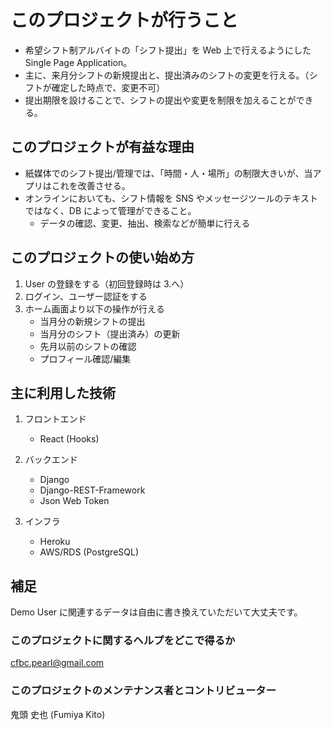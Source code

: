 # このプロジェクトが行うこと

- 希望シフト制アルバイトの「シフト提出」を Web 上で行えるようにした Single Page Application。
- 主に、来月分シフトの新規提出と、提出済みのシフトの変更を行える。（シフトが確定した時点で、変更不可）
- 提出期限を設けることで、シフトの提出や変更を制限を加えることができる。

## このプロジェクトが有益な理由

- 紙媒体でのシフト提出/管理では、「時間・人・場所」の制限大きいが、当アプリはこれを改善させる。
- オンラインにおいても、シフト情報を SNS やメッセージツールのテキストではなく、DB によって管理ができること。
  - データの確認、変更、抽出、検索などが簡単に行える

## このプロジェクトの使い始め方

1. User の登録をする（初回登録時は 3.へ）
2. ログイン、ユーザー認証をする
3. ホーム画面より以下の操作が行える
   - 当月分の新規シフトの提出
   - 当月分のシフト（提出済み）の更新
   - 先月以前のシフトの確認
   - プロフィール確認/編集

## 主に利用した技術

1. フロントエンド

   - React (Hooks)

2. バックエンド

   - Django
   - Django-REST-Framework
   - Json Web Token

3. インフラ
   - Heroku
   - AWS/RDS (PostgreSQL)

## 補足
Demo User に関連するデータは自由に書き換えていただいて大丈夫です。

### このプロジェクトに関するヘルプをどこで得るか

cfbc.pearl@gmail.com

### このプロジェクトのメンテナンス者とコントリビューター

鬼頭 史也 (Fumiya Kito)
